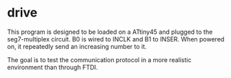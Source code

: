 # drive

This program is designed to be loaded on a ATtiny45 and plugged to the
seg7-multiplex circuit. B0 is wired to INCLK and B1 to INSER. When powered on,
it repeatedly send an increasing number to it.

The goal is to test the communication protocol in a more realistic environment
than through FTDI.
